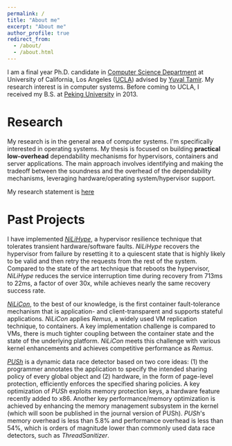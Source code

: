 ```yaml
---
permalink: /
title: "About me"
excerpt: "About me"
author_profile: true
redirect_from: 
  - /about/
  - /about.html
---
```

I am a final year Ph.D. candidate in [Computer Science Department](https://www.cs.ucla.edu/) at University of California, Los Angeles ([UCLA](https://www.ucla.edu/)) advised by [Yuval Tamir](http://web.cs.ucla.edu/~tamir/). My research interest is in computer systems. Before coming to UCLA, I received my B.S. at [Peking University](https://www.pku.edu.cn/) in 2013.

Research
======
My research is in the general area of computer systems. I'm specifically interested in operating systems. My thesis is focused on building **practical low-overhead** dependability mechanisms for hypervisors, containers and server applications. The main approach involves identifying and making the tradeoff between the soundness and the overhead of the dependability mechanisms, leveraging hardware/operating system/hypervisor support. 

My research statement is [here](/files/research-statement.pdf)

Past Projects 
======

I have implemented [*NiLiHype*](/files/dsn18.pdf), a hypervisor resilience technique that tolerates transient hardware/software faults. *NiLiHype* recovers the hypervisor from failure by resetting it to a quiescent state that is highly likely to be valid and then retry the requests from the rest of the system. Compared to the state of the art technique that reboots the hypervisor, *NiLiHype* reduces the service interruption time during recovery from 713ms to 22ms, a factor of over 30x, while achieves nearly the same recovery success rate.

[*NiLiCon*](/files/ipdps20.pdf), to the best of our knowledge, is the first container fault-tolerance mechanism that is application- and client-transparent and supports stateful applications. *NiLiCon* applies *Remus*, a widely used VM replication technique, to containers. A key implementation challenge is compared to VMs, there is much tighter coupling between the container state and the state of the underlying platform. *NiLiCon* meets this challenge with various kernel enhancements  and achieves competitive performance as *Remus*.

[*PUSh*](/files/micro19.pdf) is a dynamic data race detector based on two core ideas: (1) the programmer annotates the application to specify the intended sharing policy of every global object and (2) hardware, in the form of page-level protection, efficiently enforces the specified sharing policies. A key optimization of *PUSh* exploits
memory protection keys, a hardware feature recently added to x86. Another key performance/memory optimization is achieved by enhancing the memory management subsystem in the kernel (which will soon be published in the journal version of PUSh). *PUSh*'s memory overhead is less than 5.8% and performance overhead is less than 54%, which is orders of magnitude lower than commonly used data race detectors, such as *ThreadSanitizer*. 







